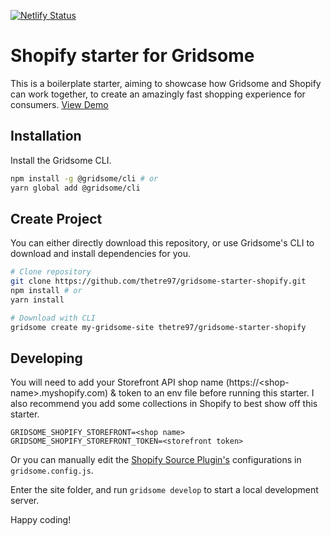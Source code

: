 [![Netlify Status](https://api.netlify.com/api/v1/badges/f49331f9-7aa8-41d9-8e57-913af6b1638c/deploy-status)](https://app.netlify.com/sites/gridsome-shopify-starter/deploys)

# Shopify starter for Gridsome

This is a boilerplate starter, aiming to showcase how Gridsome and Shopify can work together, to create an amazingly fast shopping experience for consumers. [View Demo](https://gridsome-shopify-starter.netlify.com)

## Installation

Install the Gridsome CLI.

```bash
npm install -g @gridsome/cli # or
yarn global add @gridsome/cli
```

## Create Project

You can either directly download this repository, or use Gridsome's CLI to download and install dependencies for you.

```bash
# Clone repository
git clone https://github.com/thetre97/gridsome-starter-shopify.git
npm install # or
yarn install

# Download with CLI
gridsome create my-gridsome-site thetre97/gridsome-starter-shopify
```

## Developing

You will need to add your Storefront API shop name (https://\<shop-name\>.myshopify.com) & token to an env file before running this starter.
I also recommend you add some collections in Shopify to best show off this starter.

```
GRIDSOME_SHOPIFY_STOREFRONT=<shop name>
GRIDSOME_SHOPIFY_STOREFRONT_TOKEN=<storefront token>
```

Or you can manually edit the [Shopify Source Plugin's](https://gridsome.org/plugins/gridsome-source-shopify) configurations in `gridsome.config.js`.

Enter the site folder, and run `gridsome develop` to start a local development server.

Happy coding!

